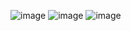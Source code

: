 ![image](https://github.com/user-attachments/assets/80e64d86-22a6-4192-aabd-3e8a0afeeddb)
![image](https://github.com/user-attachments/assets/9d4b1421-788d-4c2d-88ab-2f75675d621e)
![image](https://github.com/user-attachments/assets/5748f9db-d048-4f64-95da-8a8194efc57f)

